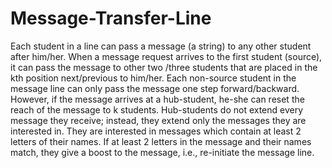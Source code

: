 # Message-Transfer-Line
Each student in a line can pass a message (a string) to any other student after him/her. When a message request arrives to the first student (source), it can pass the message to other two /three students that are placed in the kth position next/previous to him/her. Each non-source student in the message line can only pass the message one step forward/backward. However, if the message arrives at a hub-student, he-she can reset the reach of the message to k students. Hub-students do not extend every message they receive; instead, they extend only the messages they are interested in. They are interested in messages which contain at least 2 letters of their names. If at least 2 letters in the message and their names match, they give a boost to the message, i.e., re-initiate the message line.
